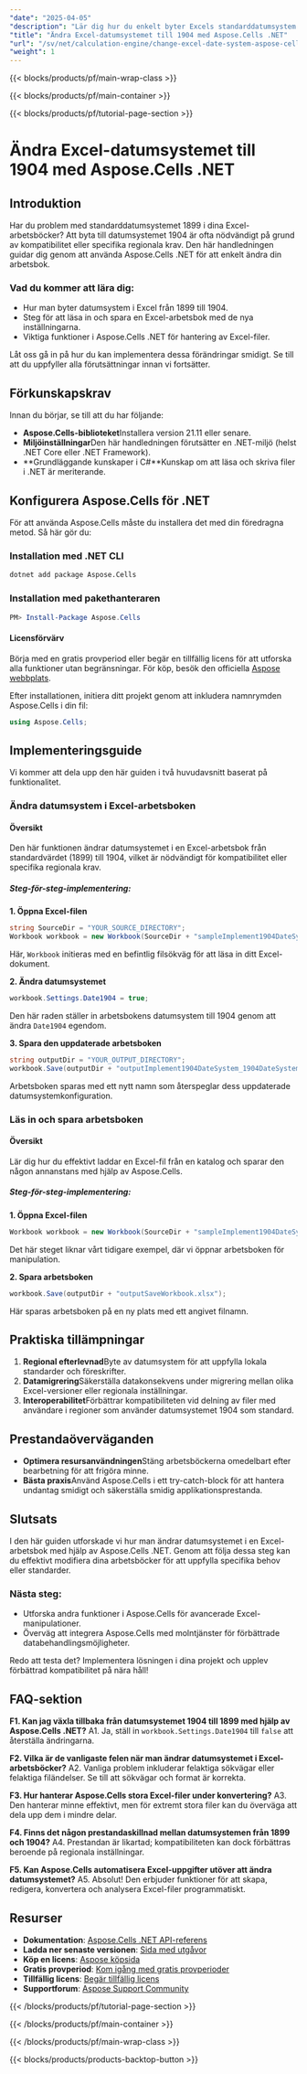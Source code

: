 ```yaml
---
"date": "2025-04-05"
"description": "Lär dig hur du enkelt byter Excels standarddatumsystem från 1899 till 1904 med Aspose.Cells .NET. Den här guiden ger steg-för-steg-instruktioner och kodexempel för sömlös integration."
"title": "Ändra Excel-datumsystemet till 1904 med Aspose.Cells .NET"
"url": "/sv/net/calculation-engine/change-excel-date-system-aspose-cells-net/"
"weight": 1
---
```


{{< blocks/products/pf/main-wrap-class >}}

{{< blocks/products/pf/main-container >}}

{{< blocks/products/pf/tutorial-page-section >}}


# Ändra Excel-datumsystemet till 1904 med Aspose.Cells .NET

## Introduktion

Har du problem med standarddatumsystemet 1899 i dina Excel-arbetsböcker? Att byta till datumsystemet 1904 är ofta nödvändigt på grund av kompatibilitet eller specifika regionala krav. Den här handledningen guidar dig genom att använda Aspose.Cells .NET för att enkelt ändra din arbetsbok.

### Vad du kommer att lära dig:
- Hur man byter datumsystem i Excel från 1899 till 1904.
- Steg för att läsa in och spara en Excel-arbetsbok med de nya inställningarna.
- Viktiga funktioner i Aspose.Cells .NET för hantering av Excel-filer.

Låt oss gå in på hur du kan implementera dessa förändringar smidigt. Se till att du uppfyller alla förutsättningar innan vi fortsätter.

## Förkunskapskrav

Innan du börjar, se till att du har följande:
- **Aspose.Cells-biblioteket**Installera version 21.11 eller senare.
- **Miljöinställningar**Den här handledningen förutsätter en .NET-miljö (helst .NET Core eller .NET Framework).
- **Grundläggande kunskaper i C#**Kunskap om att läsa och skriva filer i .NET är meriterande.

## Konfigurera Aspose.Cells för .NET

För att använda Aspose.Cells måste du installera det med din föredragna metod. Så här gör du:

### Installation med .NET CLI
```bash
dotnet add package Aspose.Cells
```

### Installation med pakethanteraren
```powershell
PM> Install-Package Aspose.Cells
```

#### Licensförvärv

Börja med en gratis provperiod eller begär en tillfällig licens för att utforska alla funktioner utan begränsningar. För köp, besök den officiella [Aspose webbplats](https://purchase.aspose.com/buy).

Efter installationen, initiera ditt projekt genom att inkludera namnrymden Aspose.Cells i din fil:

```csharp
using Aspose.Cells;
```

## Implementeringsguide

Vi kommer att dela upp den här guiden i två huvudavsnitt baserat på funktionalitet.

### Ändra datumsystem i Excel-arbetsboken

#### Översikt
Den här funktionen ändrar datumsystemet i en Excel-arbetsbok från standardvärdet (1899) till 1904, vilket är nödvändigt för kompatibilitet eller specifika regionala krav.

##### Steg-för-steg-implementering:

**1. Öppna Excel-filen**
```csharp
string SourceDir = "YOUR_SOURCE_DIRECTORY";
Workbook workbook = new Workbook(SourceDir + "sampleImplement1904DateSystem.xlsx");
```
Här, `Workbook` initieras med en befintlig filsökväg för att läsa in ditt Excel-dokument.

**2. Ändra datumsystemet**
```csharp
workbook.Settings.Date1904 = true;
```
Den här raden ställer in arbetsbokens datumsystem till 1904 genom att ändra `Date1904` egendom.

**3. Spara den uppdaterade arbetsboken**
```csharp
string outputDir = "YOUR_OUTPUT_DIRECTORY";
workbook.Save(outputDir + "outputImplement1904DateSystem_1904DateSystem.xlsx");
```
Arbetsboken sparas med ett nytt namn som återspeglar dess uppdaterade datumsystemkonfiguration.

### Läs in och spara arbetsboken

#### Översikt
Lär dig hur du effektivt laddar en Excel-fil från en katalog och sparar den någon annanstans med hjälp av Aspose.Cells.

##### Steg-för-steg-implementering:

**1. Öppna Excel-filen**
```csharp
Workbook workbook = new Workbook(SourceDir + "sampleImplement1904DateSystem.xlsx");
```
Det här steget liknar vårt tidigare exempel, där vi öppnar arbetsboken för manipulation.

**2. Spara arbetsboken**
```csharp
workbook.Save(outputDir + "outputSaveWorkbook.xlsx");
```
Här sparas arbetsboken på en ny plats med ett angivet filnamn.

## Praktiska tillämpningar

1. **Regional efterlevnad**Byte av datumsystem för att uppfylla lokala standarder och föreskrifter.
2. **Datamigrering**Säkerställa datakonsekvens under migrering mellan olika Excel-versioner eller regionala inställningar.
3. **Interoperabilitet**Förbättrar kompatibiliteten vid delning av filer med användare i regioner som använder datumsystemet 1904 som standard.

## Prestandaöverväganden

- **Optimera resursanvändningen**Stäng arbetsböckerna omedelbart efter bearbetning för att frigöra minne.
- **Bästa praxis**Använd Aspose.Cells i ett try-catch-block för att hantera undantag smidigt och säkerställa smidig applikationsprestanda.

## Slutsats

I den här guiden utforskade vi hur man ändrar datumsystemet i en Excel-arbetsbok med hjälp av Aspose.Cells .NET. Genom att följa dessa steg kan du effektivt modifiera dina arbetsböcker för att uppfylla specifika behov eller standarder.

### Nästa steg:
- Utforska andra funktioner i Aspose.Cells för avancerade Excel-manipulationer.
- Överväg att integrera Aspose.Cells med molntjänster för förbättrade databehandlingsmöjligheter.

Redo att testa det? Implementera lösningen i dina projekt och upplev förbättrad kompatibilitet på nära håll!

## FAQ-sektion

**F1. Kan jag växla tillbaka från datumsystemet 1904 till 1899 med hjälp av Aspose.Cells .NET?**
A1. Ja, ställ in `workbook.Settings.Date1904` till `false` att återställa ändringarna.

**F2. Vilka är de vanligaste felen när man ändrar datumsystemet i Excel-arbetsböcker?**
A2. Vanliga problem inkluderar felaktiga sökvägar eller felaktiga filändelser. Se till att sökvägar och format är korrekta.

**F3. Hur hanterar Aspose.Cells stora Excel-filer under konvertering?**
A3. Den hanterar minne effektivt, men för extremt stora filer kan du överväga att dela upp dem i mindre delar.

**F4. Finns det någon prestandaskillnad mellan datumsystemen från 1899 och 1904?**
A4. Prestandan är likartad; kompatibiliteten kan dock förbättras beroende på regionala inställningar.

**F5. Kan Aspose.Cells automatisera Excel-uppgifter utöver att ändra datumsystemet?**
A5. Absolut! Den erbjuder funktioner för att skapa, redigera, konvertera och analysera Excel-filer programmatiskt.

## Resurser
- **Dokumentation**: [Aspose.Cells .NET API-referens](https://reference.aspose.com/cells/net/)
- **Ladda ner senaste versionen**: [Sida med utgåvor](https://releases.aspose.com/cells/net/)
- **Köp en licens**: [Aspose köpsida](https://purchase.aspose.com/buy)
- **Gratis provperiod**: [Kom igång med gratis provperioder](https://releases.aspose.com/cells/net/)
- **Tillfällig licens**: [Begär tillfällig licens](https://purchase.aspose.com/temporary-license/)
- **Supportforum**: [Aspose Support Community](https://forum.aspose.com/c/cells/9)


{{< /blocks/products/pf/tutorial-page-section >}}

{{< /blocks/products/pf/main-container >}}

{{< /blocks/products/pf/main-wrap-class >}}

{{< blocks/products/products-backtop-button >}}